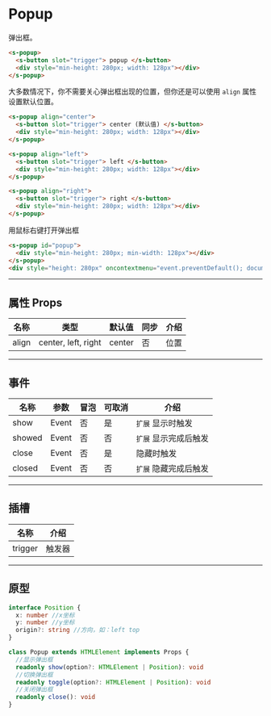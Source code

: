 # Popup

弹出框。

```html preview
<s-popup>
  <s-button slot="trigger"> popup </s-button>
  <div style="min-height: 280px; width: 128px"></div>
</s-popup>
```

大多数情况下，你不需要关心弹出框出现的位置，但你还是可以使用 `align` 属性设置默认位置。

```html preview
<s-popup align="center">
  <s-button slot="trigger"> center (默认值) </s-button>
  <div style="min-height: 280px; width: 128px"></div>
</s-popup>

<s-popup align="left">
  <s-button slot="trigger"> left </s-button>
  <div style="min-height: 280px; width: 128px"></div>
</s-popup>

<s-popup align="right">
  <s-button slot="trigger"> right </s-button>
  <div style="min-height: 280px; width: 128px"></div>
</s-popup>
```

用鼠标右键打开弹出框

```html preview
<s-popup id="popup">
  <div style="min-height: 280px; min-width: 128px"></div>
</s-popup>
<div style="height: 280px" oncontextmenu="event.preventDefault(); document.querySelector('#popup').show({ x: event.clientX, y: event.clientY })"></div>
```

---

## 属性 Props

| 名称   | 类型                 | 默认值 | 同步 | 介绍    |
| ------ | ------------------- | ------ | --- | ------- |
| align  | center, left, right | center | 否  | 位置    |

---

## 事件

| 名称   | 参数   | 冒泡 | 可取消 | 介绍                |
| ------ |------ |------|------ |-------------------- |
| show   | Event | 否   | 是    | `扩展` 显示时触发     |
| showed | Event | 否   | 否    | `扩展` 显示完成后触发 |
| close  | Event | 否   | 是    | 隐藏时触发           |
| closed | Event | 否   | 否    | `扩展` 隐藏完成后触发 |

---

## 插槽

| 名称     | 介绍     |
| -------- | ------- |
| trigger  | 触发器   |

---

## 原型

```ts
interface Position { 
  x: number //x坐标
  y: number //y坐标
  origin?: string //方向，如：left top
}

class Popup extends HTMLElement implements Props {
  //显示弹出框
  readonly show(option?: HTMLElement | Position): void
  //切换弹出框
  readonly toggle(option?: HTMLElement | Position): void
  //关闭弹出框
  readonly close(): void
} 
```